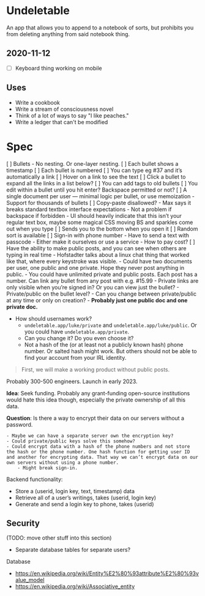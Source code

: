 # Undeletable
An app that allows you to append to a notebook of sorts, but prohibits you from deleting anything from said notebook thing.

## 2020-11-12

- [ ] Keyboard thing working on mobile

## Uses
- Write a cookbook
- Write a stream of consciousness novel
- Think of a lot of ways to say "I like peaches."
- Write a ledger that can't be modified

# Spec


[ ] Bullets
    - No nesting. Or one-layer nesting.
[ ] Each bullet shows a timestamp
[ ] Each bullet is numbered
[ ] You can type eg #37 and it’s automatically a link
    [ ] Hover on a link to see the text
    [ ] Click a bullet to expand all the links in a list below?
[ ] You can add tags to old bullets
[ ] You edit within a bullet until you hit enter? Backspace permitted or not?
[ ] A single document per user — minimal logic per bullet, or use memoization
    - Support for thousands of bullets
[ ] Copy-paste disallowed?
    - Max says it breaks standard textbox interface expectations
        - Not a problem if backspace if forbidden
        - UI should heavily indicate that this isn’t your regular text box, maybe some magical CSS moving BS and sparkles come out when you type
[ ] Sends you to the bottom when you open it
[ ] Random sort is available
[ ] Sign-in with phone number
    - Have to send a text with passcode
    - Either make it ourselves or use a service
    - How to pay cost?
[ ] Have the ability to make public posts, and you can see when others are typing in real time
    - Hofstadter talks about a linux chat thing that worked like that, where every keystroke was visible.
    - Could have two documents per user, one public and one private. Hope they never post anything in public.
    - You could have unlimited private and public posts. Each post has a number. Can link any bullet from any post with e.g. #15.99
        - Private links are only visible when you’re signed in? Or you can view just the bullet?
        - Private/public on the bullet level?
        - Can you change between private/public at any time or only on creation?
        - **Probably just one public doc and one private doc.**
- How should usernames work?
    - `undeletable.app/luke/private` and `undeletable.app/luke/public`. Or you could have `undeletable.app/private`. 
    - Can you change it? Do you even choose it?
    - Not a hash of the (or at least not a publicly known hash) phone number. Or salted hash might work. But others should not be able to find your account from your IRL identity.


> First, we will make a working product without public posts.

Probably 300-500 engineers. Launch in early 2023.

**Idea**: Seek funding. Probably any grant-funding open-source institutions would hate this idea though, especially the private ownership of all this data.

**Question**: Is there a way to encrypt their data on our servers without a password.

    - Maybe we can have a separate server own the encryption key?
    - Could private/public keys solve this somehow?
    - Could encrypt data with a hash of the phone numbers and not store the hash or the phone number. One hash function for getting user ID and another for encrypting data. That way we can’t encrypt data on our own servers without using a phone number.
        - Might break sign-in.


Backend functionality:

- Store a (userid, login key, text, timestamp) data
- Retrieve all of a user’s writings, takes (userid, login key)
- Generate and send a login key to phone, takes (userid)


## Security

(TODO: move other stuff into this section)

- Separate database tables for separate users?

Database

- https://en.wikipedia.org/wiki/Entity%E2%80%93attribute%E2%80%93value_model
- https://en.wikipedia.org/wiki/Associative_entity


